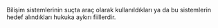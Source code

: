 Bilişim sistemlerinin suçta araç olarak kullanıldıkları ya da bu sistemlerin hedef alındıkları hukuka aykırı fiillerdir.
